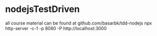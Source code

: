# nodejsTestDriven
all course material can be found at 
github.com/basarbk/tdd-nodejs
npx http-server -c-1 -p 8080 -P http://localhost:3000

